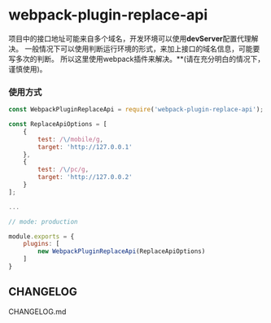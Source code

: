 <!--
 * @Description: 
 * @Author: GuoQin
 * @Date: 2019-10-21 22:35:42
 * @LastEditors: GuoQin
 * @LastEditTime: 2019-10-22 11:08:25
 -->
# webpack-plugin-replace-api

项目中的接口地址可能来自多个域名，开发环境可以使用**devServer**配置代理解决。
一般情况下可以使用判断运行环境的形式，来加上接口的域名信息，可能要写多次的判断。
所以这里使用webpack插件来解决。**(请在充分明白的情况下，谨慎使用)。

### 使用方式

```javascript
const WebpackPluginReplaceApi = require('webpack-plugin-replace-api');

const ReplaceApiOptions = [
    {
        test: /\/mobile/g,
        target: 'http://127.0.0.1'
    },
    {
        test: /\/pc/g,
        target: 'http://127.0.0.2'
    }
];

...

// mode: production

module.exports = {
    plugins: [
        new WebpackPluginReplaceApi(ReplaceApiOptions)
    ]
}
```

## CHANGELOG
CHANGELOG.md